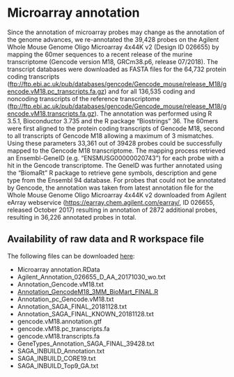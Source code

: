 # Microarray annotation

Since the annotation of microarray probes may change as the annotation of the genome advances, we re-annotated the 39,428 probes on the Agilent Whole Mouse Genome Oligo Microarray 4x44K v2 (Design ID 026655) by mapping the 60mer sequences to a recent release of the murine transcriptome (Gencode version M18, GRCm38.p6, release 07/2018). The transcript databases were downloaded as FASTA files for the 64,732 protein coding transcripts (ftp://ftp.ebi.ac.uk/pub/databases/gencode/Gencode_mouse/release_M18/gencode.vM18.pc_transcripts.fa.gz) and for all 136,535 coding and noncoding transcripts of the reference transcriptome (ftp://ftp.ebi.ac.uk/pub/databases/gencode/Gencode_mouse/release_M18/gencode.vM18.transcripts.fa.gz). The annotation was performed using R 3.5.1, Bioconductor 3.735 and the R package “Biostrings” 36.  The 60mers were first aligned to the protein coding transcripts of Gencode M18, second to all transcripts of Gencode M18 allowing a maximum of 3 mismatches. Using these parameters 33,361 out of 39428 probes could be successfully mapped to the Gencode M18 transcriptome. The mapping process retrieved an Ensembl-GeneID (e.g. “ENSMUSG00000020743”) for each probe with a hit in the Gencode transcriptome. The GeneID was further annotated using the “BiomaRt” R package to retrieve gene symbols, description and gene type from the Ensembl 94 database.  For probes that could not be annotated by Gencode, the annotation was taken from latest annotation file for the Whole Mouse Genome Oligo Microarray 4x44K v2 downloaded from Agilent eArray webservice (https://earray.chem.agilent.com/earray/, ID 026655, released October 2017) resulting in annotation of 2872 additional probes, resulting in 36,226 annotated probes in total.

## Availability of raw data and R workspace file

The following files can be downloaded [here](https://owncloud.gwdg.de/index.php/s/83axjKOt1JrviwS):
*	Microarray annotation.RData
*	Agilent_Annotation_026655_D_AA_20171030_wo.txt
*	Annotation_Gencode.vM18.txt
*	[Annotation_GencodeM18_3MM_BioMart_FINAL.R](./Annotation_GencodeM18_3MM_BioMart_FINAL.R)
*	Annotation_pc_Gencode.vM18.txt
*	Annotation_SAGA_FINAL_20181128.txt
*	Annotation_SAGA_FINAL_KNOWN_20181128.txt
*	gencode.vM18.annotation.gtf
*	gencode.vM18.pc_transcripts.fa
*	gencode.vM18.transcripts.fa
*	GeneTypes_Annotation_SAGA_FINAL_39428.txt
*	SAGA_INBUILD_Annotation.txt
*	SAGA_INBUILD_CORE19.txt
*	SAGA_INBUILD_Top9_GA.txt

